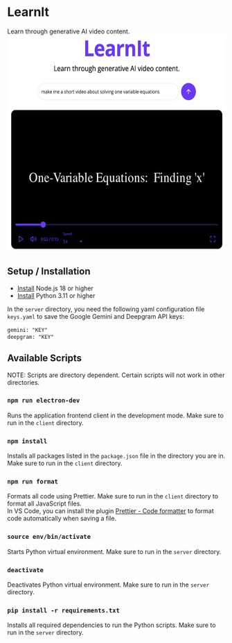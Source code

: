 # LearnIt
Learn through generative AI video content. \
<img src="client/src/components/images/landingpage.png"  width="575" height="500"/>

## Setup / Installation

- [Install](https://nodejs.org/en/download) Node.js 18 or higher
- [Install](https://www.python.org/downloads/release/python-3110/) Python 3.11 or higher

In the `server` directory, you need the following yaml configuration file ```keys.yaml``` to save the Google Gemini and Deepgram API keys:

```
gemini: "KEY"
deepgram: "KEY"
```

## Available Scripts

NOTE: Scripts are directory dependent. Certain scripts will not work in other directories.

### `npm run electron-dev`
Runs the application frontend client in the development mode. Make sure to run in the `client` directory.

### `npm install`

Installs all packages listed in the `package.json` file in the directory you are in. Make sure to run in the `client` directory.

### `npm run format`

Formats all code using Prettier. Make sure to run in the `client` directory to format all JavaScript files. \
In VS Code, you can install the plugin [Prettier - Code formatter](https://marketplace.visualstudio.com/items?itemName=esbenp.prettier-vscode) to format code automatically when saving a file.

### ```source env/bin/activate```
Starts Python virtual environment. Make sure to run in the `server` directory. 

### ```deactivate```
Deactivates Python virtual environment. Make sure to run in the `server` directory.

### `pip install -r requirements.txt`

Installs all required dependencies to run the Python scripts. Make sure to run in the `server` directory.